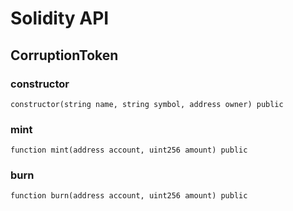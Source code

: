 # Solidity API

## CorruptionToken

### constructor

```solidity
constructor(string name, string symbol, address owner) public
```

### mint

```solidity
function mint(address account, uint256 amount) public
```

### burn

```solidity
function burn(address account, uint256 amount) public
```

